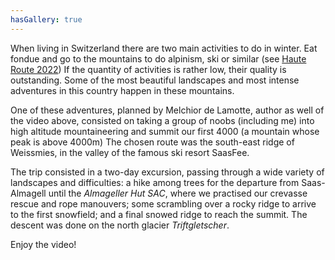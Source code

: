 ```yaml
---
hasGallery: true
---
```


When living in Switzerland there are two main activities to do in winter.
Eat fondue and go to the mountains to do alpinism, ski or similar (see [Haute Route 2022](/project/haute-route-2022))
If the quantity of activities is rather low, their quality is outstanding.
Some of the most beautiful landscapes and most intense adventures in this country happen in these mountains. 

One of these adventures, planned by Melchior de Lamotte, author as well of the video above, consisted on taking a 
group of noobs (including me) into high altitude mountaineering and summit our first 4000 (a mountain whose peak is above 4000m)
The chosen route was the south-east ridge of Weissmies, in the valley of the famous ski resort SaasFee. 

The trip consisted in a two-day excursion, passing through a wide variety of landscapes and difficulties:
a hike among trees for the departure from Saas-Almagell until the _Almageller Hut SAC_, where we practised our crevasse rescue and 
rope manouvers; some scrambling over a rocky ridge to arrive to the first snowfield; and a final snowed ridge to reach the
summit. The descent was done on the north glacier _Triftgletscher_.

Enjoy the video!